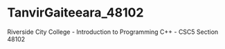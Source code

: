 # TanvirGaiteeara_48102
Riverside City College - Introduction to Programming C++ - CSC5 Section 48102
